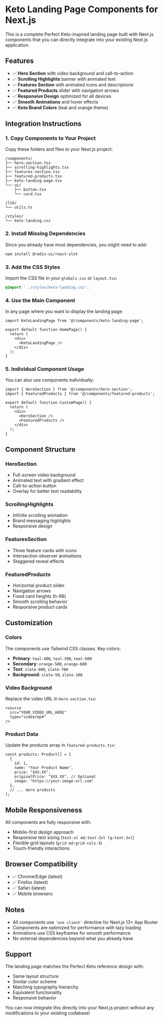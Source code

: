 # Keto Landing Page Components for Next.js

This is a complete Perfect Keto-inspired landing page built with Next.js components that you can directly integrate into your existing Next.js application.

## Features

- ✅ **Hero Section** with video background and call-to-action
- ✅ **Scrolling Highlights** banner with animated text
- ✅ **Features Section** with animated icons and descriptions
- ✅ **Featured Products** slider with navigation arrows
- ✅ **Responsive Design** optimized for all devices
- ✅ **Smooth Animations** and hover effects
- ✅ **Keto Brand Colors** (teal and orange theme)

## Integration Instructions

### 1. Copy Components to Your Project

Copy these folders and files to your Next.js project:

```
/components/
├── hero-section.tsx
├── scrolling-highlights.tsx
├── features-section.tsx
├── featured-products.tsx
├── keto-landing-page.tsx
└── ui/
    ├── button.tsx
    └── card.tsx

/lib/
└── utils.ts

/styles/
└── keto-landing.css
```

### 2. Install Missing Dependencies

Since you already have most dependencies, you might need to add:

```bash
npm install @radix-ui/react-slot
```

### 3. Add the CSS Styles

Import the CSS file in your `globals.css` or `layout.tsx`:

```css
@import '../styles/keto-landing.css';
```

### 4. Use the Main Component

In any page where you want to display the landing page:

```tsx
import KetoLandingPage from '@/components/keto-landing-page';

export default function HomePage() {
  return (
    <div>
      <KetoLandingPage />
    </div>
  );
}
```

### 5. Individual Component Usage

You can also use components individually:

```tsx
import { HeroSection } from '@/components/hero-section';
import { FeaturedProducts } from '@/components/featured-products';

export default function CustomPage() {
  return (
    <div>
      <HeroSection />
      <FeaturedProducts />
    </div>
  );
}
```

## Component Structure

### HeroSection
- Full-screen video background
- Animated text with gradient effect
- Call-to-action button
- Overlay for better text readability

### ScrollingHighlights
- Infinite scrolling animation
- Brand messaging highlights
- Responsive design

### FeaturesSection
- Three feature cards with icons
- Intersection observer animations
- Staggered reveal effects

### FeaturedProducts
- Horizontal product slider
- Navigation arrows
- Fixed card heights (h-96)
- Smooth scrolling behavior
- Responsive product cards

## Customization

### Colors
The components use Tailwind CSS classes. Key colors:
- **Primary**: `teal-400`, `teal-500`, `teal-600`
- **Secondary**: `orange-500`, `orange-600`
- **Text**: `slate-800`, `slate-700`
- **Background**: `slate-50`, `slate-100`

### Video Background
Replace the video URL in `hero-section.tsx`:
```tsx
<source 
  src="YOUR_VIDEO_URL_HERE" 
  type="video/mp4" 
/>
```

### Product Data
Update the products array in `featured-products.tsx`:
```tsx
const products: Product[] = [
  {
    id: 1,
    name: "Your Product Name",
    price: "$XX.XX",
    originalPrice: "$XX.XX", // Optional
    image: "https://your-image-url.com"
  },
  // ... more products
];
```

## Mobile Responsiveness

All components are fully responsive with:
- Mobile-first design approach
- Responsive text sizing (`text-xl md:text-2xl lg:text-3xl`)
- Flexible grid layouts (`grid md:grid-cols-3`)
- Touch-friendly interactions

## Browser Compatibility

- ✅ Chrome/Edge (latest)
- ✅ Firefox (latest)
- ✅ Safari (latest)
- ✅ Mobile browsers

## Notes

- All components use `'use client'` directive for Next.js 13+ App Router
- Components are optimized for performance with lazy loading
- Animations use CSS keyframes for smooth performance
- No external dependencies beyond what you already have

## Support

The landing page matches the Perfect Keto reference design with:
- Same layout structure
- Similar color scheme
- Matching typography hierarchy
- Equivalent functionality
- Responsive behavior

You can now integrate this directly into your Next.js project without any modifications to your existing codebase!